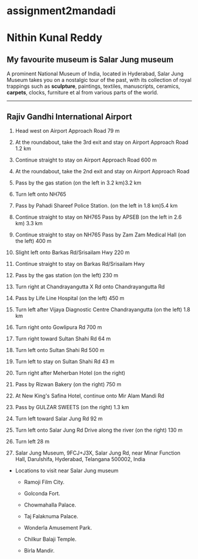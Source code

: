 # assignment2mandadi
# Nithin Kunal Reddy
## My favourite museum is Salar Jung museum

A prominent National Museum of India, located in Hyderabad, Salar Jung Museum takes you on a nostalgic tour of the past, with its collection of royal trappings such as **sculpture**, paintings, textiles, manuscripts, ceramics, **carpets**, clocks, furniture et al from various parts of the world.

___

## Rajiv Gandhi International Airport

1. Head west on Airport Approach Road
79 m

2. At the roundabout, take the 3rd exit and stay on Airport Approach Road
1.2 km

3. Continue straight to stay on Airport Approach Road
600 m

4. At the roundabout, take the 2nd exit and stay on Airport Approach Road

5. Pass by the gas station (on the left in 3.2 km)3.2 km

6. Turn left onto NH765

7. Pass by Pahadi Shareef Police Station. (on the left in 1.8 km)5.4 km

8. Continue straight to stay on NH765
Pass by APSEB (on the left in 2.6 km)
3.3 km

9. Continue straight to stay on NH765
Pass by Zam Zam Medical Hall (on the left)
400 m

10. Slight left onto Barkas Rd/Srisailam Hwy
220 m

11. Continue straight to stay on Barkas Rd/Srisailam Hwy

12. Pass by the gas station (on the left)
230 m

13. Turn right at Chandrayangutta X Rd onto Chandrayangutta Rd

14. Pass by Life Line Hospital (on the left)
450 m

15. Turn left after Vijaya Diagnostic Centre Chandrayangutta (on the left)
1.8 km

16. Turn right onto Gowlipura Rd
700 m

17. Turn right toward Sultan Shahi Rd
64 m

18. Turn left onto Sultan Shahi Rd
500 m

19. Turn left to stay on Sultan Shahi Rd
43 m

20. Turn right after Meherban Hotel (on the right)

21. Pass by Rizwan Bakery (on the right)
750 m

22. At New King's Safina Hotel, continue onto Mir Alam Mandi Rd

23. Pass by GULZAR SWEETS (on the right)
1.3 km

24. Turn left toward Salar Jung Rd
92 m

26. Turn left onto Salar Jung Rd
Drive along the river (on the right)
130 m

27. Turn left
28 m

29. Salar Jung Museum, 9FCJ+J3X, Salar Jung Rd, near Minar Function Hall, Darulshifa, Hyderabad, Telangana 500002, India

* Locations to visit near Salar Jung museum

  * Ramoji Film City.

  * Golconda Fort.

  * Chowmahalla Palace.

  * Taj Falaknuma Palace.

  * Wonderla Amusement Park.

  * Chilkur Balaji Temple.

  * Birla Mandir.
